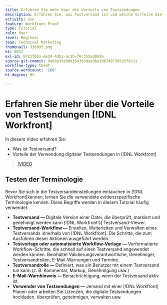 ```yaml
---
title: Erfahren Sie mehr über die Vorteile von Testsendungen
description: Erfahren Sie, was Testversand ist und welche Vorteile die Verwendung digitaler Testsendungen in [!DNL  Workfront].
activity: use
feature: Workfront Proof
type: Tutorial
role: User
level: Beginner
team: Technical Marketing
thumbnail: 336095.png
kt: 8822
exl-id: 9721f0b1-ee24-4db1-ac1b-f0c355ad0a9a
source-git-commit: 9e68a35e9803543934ae9ba3db7497395d2f9c31
workflow-type: tm+mt
source-wordcount: '168'
ht-degree: 0%

---
```


# Erfahren Sie mehr über die Vorteile von Testsendungen [!DNL Workfront]

In diesem Video erfahren Sie:

* Was ist Testversand?
* Vorteile der Verwendung digitaler Testsendungen in [!DNL Workfront]

>[!VIDEO](https://video.tv.adobe.com/v/336095/?quality=12)

## Testen der Terminologie

Bevor Sie sich in die Testversandeinstellungen eintauchen in [!DNL  Workfront]kennen, lernen Sie die verwendete evidenzspezifische Terminologie kennen. Diese Begriffe werden in diesem Tutorial häufig verwendet.

* **Testversand —** Digitale Version einer Datei, die überprüft, markiert und genehmigt werden kann [!DNL Workfront’s] Testversand-Viewer.
* **Testversand-Workflow —** Erstellen, Weiterleiten und Verwalten eines Testversands innerhalb von [!DNL Workfront]. Die Schritte, die zum Ausführen dieser Aktionen ausgeführt werden.
* **Testvorlage oder automatisierte Workflow-Vorlage —** Vorformatierte Workflow-Schritte, die schnell auf einen Testversand angewendet werden können. Beinhaltet Validierungsverantwortliche, Genehmiger, Testversandrollen, E-Mail-Warnungen und Termine.
* **Testversandrolle —** Definiert, was ein Benutzer mit einem Testversand tun kann (z. B. Kommentar, Markup, Genehmigung usw.)
* **E-Mail-Warnhinweis —** Benachrichtigung, wenn der Testversand aktiv ist.
* **Verwender von Testsendungen —** Jemand mit einer [!DNL Workfront] Planen oder arbeiten Sie Lizenzen, die digitale Testsendungen hochladen, überprüfen, genehmigen, verwalten usw.

